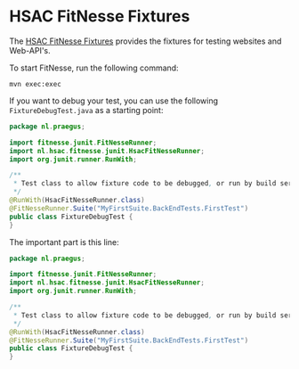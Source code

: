 # HSAC FitNesse Fixtures

The [HSAC FitNesse Fixtures](https://github.com/fhoeben/hsac-fitnesse-fixtures) provides the fixtures for testing websites 
and Web-API's.


To start FitNesse, run the following command:

```
mvn exec:exec
```

If you want to debug your test, you can use the following `FixtureDebugTest.java` as a starting point:

``` java
package nl.praegus;

import fitnesse.junit.FitNesseRunner;
import nl.hsac.fitnesse.junit.HsacFitNesseRunner;
import org.junit.runner.RunWith;

/**
 * Test class to allow fixture code to be debugged, or run by build server.
 */
@RunWith(HsacFitNesseRunner.class)
@FitNesseRunner.Suite("MyFirstSuite.BackEndTests.FirstTest")
public class FixtureDebugTest {
}
```

The important part is this line:

``` java hl_lines="10 11"
package nl.praegus;

import fitnesse.junit.FitNesseRunner;
import nl.hsac.fitnesse.junit.HsacFitNesseRunner;
import org.junit.runner.RunWith;

/**
 * Test class to allow fixture code to be debugged, or run by build server.
 */
@RunWith(HsacFitNesseRunner.class)
@FitNesseRunner.Suite("MyFirstSuite.BackEndTests.FirstTest")
public class FixtureDebugTest {
}
```
